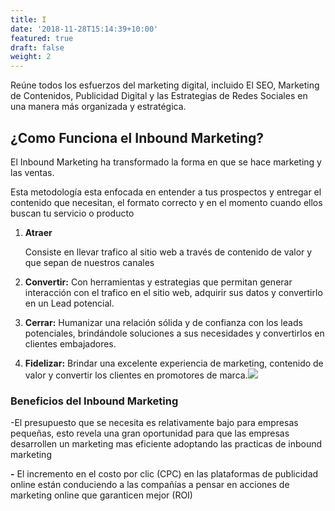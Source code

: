 ```yaml
---
title: I
date: '2018-11-28T15:14:39+10:00'
featured: true
draft: false
weight: 2
---
```

Reúne todos los esfuerzos del marketing digital, incluido El SEO, Marketing de Contenidos, Publicidad Digital y las Estrategias de Redes Sociales en una manera más organizada y estratégica.

## **¿Como Funciona el Inbound Marketing?**

El Inbound Marketing ha transformado la forma en que se hace marketing y las ventas.

Esta metodología esta enfocada en entender a tus prospectos y entregar el contenido que necesitan, el formato correcto y en el momento cuando ellos buscan tu servicio o producto

1.  **Atraer**

    Consiste en llevar trafico al sitio web a través de contenido de valor y que sepan de nuestros canales

2.  **Convertir:**  Con herramientas y estrategias que permitan generar interacción con el trafico en el sitio web, adquirir sus datos y convertirlo en un Lead potencial.

3.  **Cerrar:** Humanizar una relación sólida y de confianza con los leads potenciales, brindándole soluciones a sus necesidades y convertirlos en clientes embajadores.

4.  **Fidelizar:** Brindar una excelente experiencia de marketing, contenido de valor y convertir los clientes en promotores de marca.![](https://www.hiberus.com/crecemos-contigo/wp-content/uploads/2017/05/purchase-funnel.jpg)

### **Beneficios del Inbound Marketing**

\-El presupuesto que se necesita es relativamente bajo para empresas pequeñas, esto revela una gran oportunidad para que las empresas desarrollen un marketing mas eficiente adoptando las practicas de inbound marketing

**-** El incremento en el costo por clic (CPC) en las plataformas de publicidad online están conduciendo a las compañías a pensar en acciones de marketing online que garanticen mejor (ROI)
